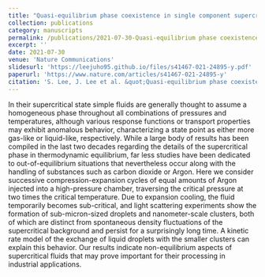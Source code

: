 ```yaml
---
title: "Quasi-equilibrium phase coexistence in single component supercritical fluids"
collection: publications
category: manuscripts
permalink: /publications/2021-07-30-Quasi-equilibrium phase coexistence in single component supercritical fluids
excerpt: ''
date: 2021-07-30
venue: 'Nature Communications'
slidesurl: 'https://leejuho95.github.io/files/s41467-021-24895-y.pdf'
paperurl: 'https://www.nature.com/articles/s41467-021-24895-y'
citation: 'S. Lee, J. Lee et al. &quot;Quasi-equilibrium phase coexistence in single component supercritical fluids&quot; <i>Nat. Commun.</i>. 12, 4630 (2021).'
---
```


In their supercritical state simple fluids are generally thought to assume a homogeneous
phase throughout all combinations of pressures and temperatures, although various response
functions or transport properties may exhibit anomalous behavior, characterizing a state
point as either more gas-like or liquid-like, respectively. While a large body of results has
been compiled in the last two decades regarding the details of the supercritical phase in
thermodynamic equilibrium, far less studies have been dedicated to out-of-equilibrium
situations that nevertheless occur along with the handling of substances such as carbon
dioxide or Argon. Here we consider successive compression-expansion cycles of equal
amounts of Argon injected into a high-pressure chamber, traversing the critical pressure at
two times the critical temperature. Due to expansion cooling, the fluid temporarily becomes
sub-critical, and light scattering experiments show the formation of sub-micron-sized droplets
and nanometer-scale clusters, both of which are distinct from spontaneous density
fluctuations of the supercritical background and persist for a surprisingly long time. A kinetic
rate model of the exchange of liquid droplets with the smaller clusters can explain this
behavior. Our results indicate non-equilibrium aspects of supercritical fluids that may prove
important for their processing in industrial applications.
